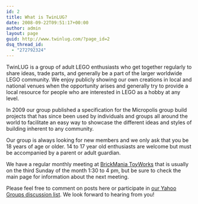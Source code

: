 ```yaml
---
id: 2
title: What is TwinLUG?
date: 2008-09-22T09:51:17+00:00
author: admin
layout: page
guid: http://www.twinlug.com/?page_id=2
dsq_thread_id:
  - "272792324"
---
```

TwinLUG is a group of adult LEGO enthusiasts who get together regularly to share ideas, trade parts, and generally be a part of the larger worldwide LEGO community. We enjoy publicly showing our own creations in local and national venues when the opportunity arises and generally try to provide a local resource for people who are interested in LEGO as a hobby at any level.

In 2009 our group published a specification for the Micropolis group build projects that has since been used by individuals and groups all around the world to facilitate an easy way to showcase the different ideas and styles of building inherent to any community.

Our group is always looking for new members and we only ask that you be 18 years of age or older. 14 to 17 year old enthusiasts are welcome but must be accompanied by a parent or adult guardian.

We have a regular monthly meeting at [BrickMania ToyWorks](http://gmltc.org/index.php?option=com_content&view=article&id=11&Itemid=16) that is usually on the third Sunday of the month 1:30 to 4 pm, but be sure to check the main page for information about the next meeting.

Please feel free to comment on posts here or participate in <a href="http://groups.yahoo.com/group/TwinLUG/" target="_blank">our Yahoo Groups discussion list</a>. We look forward to hearing from you!